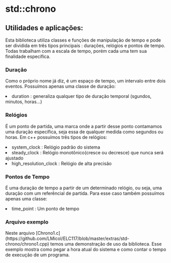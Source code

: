 
<h1> std::chrono </h1>

<h2> Utilidades e aplicações: </h2>

<p>
Esta biblioteca utiliza classes e funções de manipulação de tempo e pode ser dividida em três tipos principais :
 durações, relógios e pontos de tempo.
Todas trabalham com a escala de tempo, porém cada uma tem sua finalidade específica.
</p>

<h3>Duração</h3>
<p>
Como o próprio nome já diz, é um espaço de tempo, um intervalo entre dois eventos.
Possuímos apenas uma classe de duração:
  <li>duration : generaliza qualquer tipo de duração temporal (sgundos, minutos, horas...)</li>
</p>

<h3>Relógios</h3>
<p>
É um ponto de partida, uma marca onde a partir desse ponto contamamos uma duração específica, seja essa de 
qualquer medida como segundos ou horas. Em c++ possuímos três tipos de relógios:
</p>

 <li>system_clock : Relógio padrão do sistema</li>
 <li>steady_clock : Relógio monotônico(cresce ou decresce) que nunca será ajustado</li>
 <li>high_resolution_clock : Relógio de alta precisão</li>
		

<h3>Pontos de Tempo</h3>
<p>
É uma duração de tempo a partir de um determinado relógio, ou seja, uma duração com um referêncial de partida.
Para esse caso também possuímos apenas uma classe:
</p>

 <li>time_point : Um ponto de tempo</li>

<h3>Arquivo exemplo</h3>

<p>
Neste arquivo [Chrono1.c] (https://github.com/LMicol/ELC117/blob/master/extras/std-chrono/chrono1.cpp)
temos uma demonstração de uso da biblioteca. Esse exemplo mostra como pegar a hora atual do sistema e como
contar o tempo de execução de um programa.
</p>
